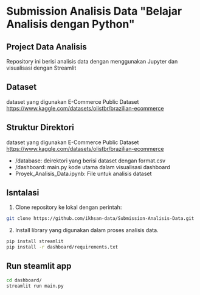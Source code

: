 # Submission Analisis Data "Belajar Analisis dengan Python"

## Project Data Analisis
Repository ini berisi analisis data dengan menggunakan Jupyter dan visualisasi dengan Streamlit

## Dataset
dataset yang digunakan E-Commerce Public Dataset https://www.kaggle.com/datasets/olistbr/brazilian-ecommerce

## Struktur Direktori
dataset yang digunakan E-Commerce Public Dataset https://www.kaggle.com/datasets/olistbr/brazilian-ecommerce
- /database: deirektori yang berisi dataset dengan format.csv
- /dashboard: main.py kode utama dalam visualisasi dashboard
- Proyek_Analisis_Data.ipynb: File untuk analisis dataset

## Isntalasi
1. Clone repository ke lokal dengan perintah:
```bash
git clone https://github.com/ikhsan-data/Submission-Analisis-Data.git
```
2. Install library yang digunakan dalam proses analisis data.
```bash
pip install streamlit
pip install -r dashboard/requirements.txt
```
## Run steamlit app
```bash
cd dashboard/
streamlit run main.py
```
